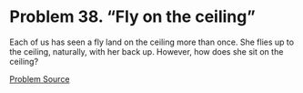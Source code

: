 # Problem 38. “Fly on the ceiling”

Each of us has seen a fly land on the ceiling more than once. She flies up to the ceiling, naturally, with her back up. However, how does she sit on the ceiling?

[Problem Source](https://www.trizland.ru/tasks/1517/)
